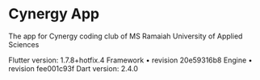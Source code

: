 # Cynergy App

The app for Cynergy coding club of MS Ramaiah University of Applied Sciences

Flutter version: 1.7.8+hotfix.4
Framework • revision 20e59316b8
Engine • revision fee001c93f
Dart version: 2.4.0